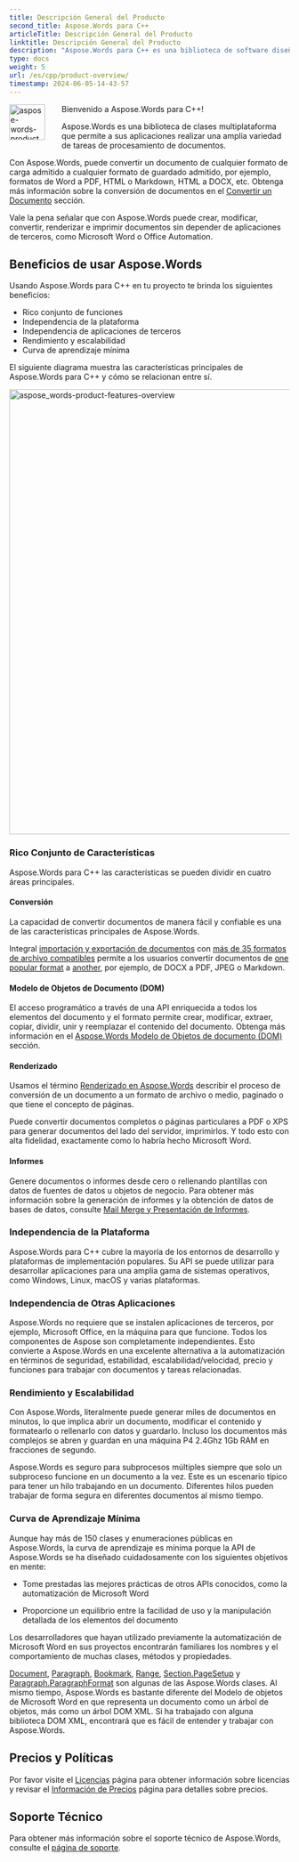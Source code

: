 ```yaml
---
title: Descripción General del Producto
second_title: Aspose.Words para C++
articleTitle: Descripción General del Producto
linktitle: Descripción General del Producto
description: "Aspose.Words para C++ es una biblioteca de software diseñada para crear, modificar, convertir, renderizar e imprimir documentos sin depender de ningún otro software."
type: docs
weight: 5
url: /es/cpp/product-overview/
timestamp: 2024-06-05-14-43-57
---
```


<img src="product-overview_1" alt="aspose-words-product_cpp" align="left" style="width:64px; margin: 0 30px 30px 0"/>

Bienvenido a Aspose.Words para C++!

Aspose.Words es una biblioteca de clases multiplataforma que permite a sus aplicaciones realizar una amplia variedad de tareas de procesamiento de documentos.

Con Aspose.Words, puede convertir un documento de cualquier formato de carga admitido a cualquier formato de guardado admitido, por ejemplo, formatos de Word a PDF, HTML o Markdown, HTML a DOCX, etc. Obtenga más información sobre la conversión de documentos en el [Convertir un Documento](/words/cpp/convert-a-document/) sección.

Vale la pena señalar que con Aspose.Words puede crear, modificar, convertir, renderizar e imprimir documentos sin depender de aplicaciones de terceros, como Microsoft Word o Office Automation.

## Beneficios de usar Aspose.Words

Usando Aspose.Words para C++ en tu proyecto te brinda los siguientes beneficios:

* Rico conjunto de funciones
* Independencia de la plataforma
* Independencia de aplicaciones de terceros
* Rendimiento y escalabilidad
* Curva de aprendizaje mínima

El siguiente diagrama muestra las características principales de Aspose.Words para С++ y cómo se relacionan entre sí.

<img src="aspose-words-product-features-overview.png" alt="aspose_words-product-features-overview" style="width:800px"/>

### Rico Conjunto de Características

Aspose.Words para C++ las características se pueden dividir en cuatro áreas principales.

#### Conversión

La capacidad de convertir documentos de manera fácil y confiable es una de las características principales de Aspose.Words.

Integral [importación y exportación de documentos](/words/cpp/loading-saving-and-converting/) con [más de 35 formatos de archivo compatibles](/words/cpp/supported-document-formats/) permite a los usuarios convertir documentos de [one popular format](https://reference.aspose.com/words/cpp/aspose.words/loadformat/) a [another](https://reference.aspose.com/words/cpp/aspose.words/saveformat/), por ejemplo, de DOCX a PDF, JPEG o Markdown.

#### Modelo de Objetos de Documento (DOM)

El acceso programático a través de una API enriquecida a todos los elementos del documento y el formato permite crear, modificar, extraer, copiar, dividir, unir y reemplazar el contenido del documento. Obtenga más información en el [Aspose.Words Modelo de Objetos de documento (DOM)](/words/cpp/aspose-words-document-object-model/) sección.

#### Renderizado

Usamos el término [Renderizado en Aspose.Words](/words/cpp/rendering/) describir el proceso de conversión de un documento a un formato de archivo o medio, paginado o que tiene el concepto de páginas.

Puede convertir documentos completos o páginas particulares a PDF o XPS para generar documentos del lado del servidor, imprimirlos. Y todo esto con alta fidelidad, exactamente como lo habría hecho Microsoft Word.

#### Informes

Genere documentos o informes desde cero o rellenando plantillas con datos de fuentes de datos u objetos de negocio. Para obtener más información sobre la generación de informes y la obtención de datos de bases de datos, consulte [Mail Merge y Presentación de Informes](/words/cpp/mail-merge-and-reporting/).

### Independencia de la Plataforma

Aspose.Words para C++ cubre la mayoría de los entornos de desarrollo y plataformas de implementación populares. Su API se puede utilizar para desarrollar aplicaciones para una amplia gama de sistemas operativos, como Windows, Linux, macOS y varias plataformas.

### Independencia de Otras Aplicaciones

Aspose.Words no requiere que se instalen aplicaciones de terceros, por ejemplo, Microsoft Office, en la máquina para que funcione. Todos los componentes de Aspose son completamente independientes. Esto convierte a Aspose.Words en una excelente alternativa a la automatización en términos de seguridad, estabilidad, escalabilidad/velocidad, precio y funciones para trabajar con documentos y tareas relacionadas.

### Rendimiento y Escalabilidad

Con Aspose.Words, literalmente puede generar miles de documentos en minutos, lo que implica abrir un documento, modificar el contenido y formatearlo o rellenarlo con datos y guardarlo. Incluso los documentos más complejos se abren y guardan en una máquina P4 2.4Ghz 1Gb RAM en fracciones de segundo.

Aspose.Words es seguro para subprocesos múltiples siempre que solo un subproceso funcione en un documento a la vez. Este es un escenario típico para tener un hilo trabajando en un documento. Diferentes hilos pueden trabajar de forma segura en diferentes documentos al mismo tiempo.

### Curva de Aprendizaje Mínima

Aunque hay más de 150 clases y enumeraciones públicas en Aspose.Words, la curva de aprendizaje es mínima porque la API de Aspose.Words se ha diseñado cuidadosamente con los siguientes objetivos en mente:

* Tome prestadas las mejores prácticas de otros APIs conocidos, como la automatización de Microsoft Word

* Proporcione un equilibrio entre la facilidad de uso y la manipulación detallada de los elementos del documento

Los desarrolladores que hayan utilizado previamente la automatización de Microsoft Word en sus proyectos encontrarán familiares los nombres y el comportamiento de muchas clases, métodos y propiedades.

[Document](https://reference.aspose.com/words/cpp/aspose.words/document/), [Paragraph](https://reference.aspose.com/words/cpp/aspose.words/paragraph/), [Bookmark](https://reference.aspose.com/words/cpp/aspose.words/bookmark/), [Range](https://reference.aspose.com/words/cpp/aspose.words/range/), [Section.PageSetup](https://reference.aspose.com/words/cpp/aspose.words/section/get_pagesetup/) y [Paragraph.ParagraphFormat](https://reference.aspose.com/words/cpp/aspose.words/paragraph/get_paragraphformat/) son algunas de las Aspose.Words clases. Al mismo tiempo, Aspose.Words es bastante diferente del Modelo de objetos de Microsoft Word en que representa un documento como un árbol de objetos, más como un árbol DOM XML. Si ha trabajado con alguna biblioteca DOM XML, encontrará que es fácil de entender y trabajar con Aspose.Words.

## Precios y Políticas

Por favor visite el [Licencias](/words/cpp/licensing/) página para obtener información sobre licencias y revisar el [Información de Precios](https://purchase.aspose.com/pricing/words/family/) página para detalles sobre precios.

## Soporte Técnico

Para obtener más información sobre el soporte técnico de Aspose.Words, consulte el [página de soporte](/words/cpp/technical-support/).
